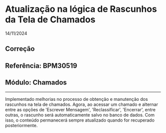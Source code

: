 # Atualização na lógica de Rascunhos da Tela de Chamados
14/11/2024
## Correção
## Referência: BPM30519
## Módulo: Chamados
***

Implementado melhorias no processo de obtenção e manutenção dos rascunhos na tela de chamados. Agora, ao acessar um chamado e alternar entre as opções de 'Escrever Mensagem', 'Reclassificar', 'Encerrar', entre outras, o rascunho será automaticamente salvo no banco de dados. Com isso, o conteúdo permanecerá sempre atualizado quando for recuperado posteriormente.